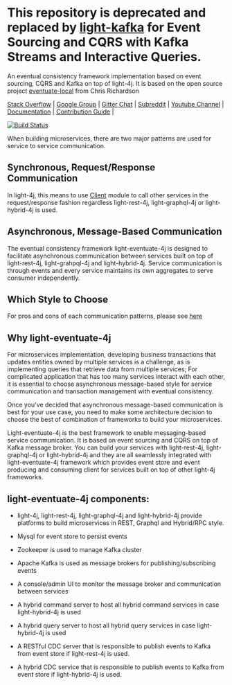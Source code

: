 # This repository is deprecated and replaced by [light-kafka](https://github.com/networknt/light-kafka) for Event Sourcing and CQRS with Kafka Streams and Interactive Queries. 

An eventual consistency framework implementation based on event sourcing, CQRS and Kafka on top of light-4j.
It is based on the open source project [eventuate-local](https://github.com/eventuate-local/eventuate-local) from Chris Richardson

[Stack Overflow](https://stackoverflow.com/questions/tagged/light-4j) |
[Google Group](https://groups.google.com/forum/#!forum/light-4j) |
[Gitter Chat](https://gitter.im/networknt/light-eventuate-4j) |
[Subreddit](https://www.reddit.com/r/lightapi/) |
[Youtube Channel](https://www.youtube.com/channel/UCHCRMWJVXw8iB7zKxF55Byw) |
[Documentation](https://doc.networknt.com/style/light-eventuate-4j/) |
[Contribution Guide](https://doc.networknt.com/contribute/) |

[![Build Status](https://travis-ci.org/networknt/light-eventuate-4j.svg?branch=master)](https://travis-ci.org/networknt/light-eventuate-4j)

When building microservices, there are two major patterns are used for service to service
communication.

## Synchronous, Request/Response Communication

In light-4j, this means to use [Client](https://doc.networknt.com/concern/client/)
module to call other services in the request/response fashion regardless light-rest-4j,
light-graphql-4j or light-hybrid-4j is used.
 
## Asynchronous, Message-Based Communication

The eventual consistency framework light-eventuate-4j is designed to facilitate asynchronous
communication between services built on top of light-rest-4j, light-grahpql-4j and
light-hybrid-4j. Service communication is through events and every service maintains its own
aggregates to serve consumer independently.

## Which Style to Choose

For pros and cons of each communication patterns, please see [here](https://doc.networknt.com/style/light-eventuate-4j/comm-pattern/)


## Why light-eventuate-4j 

For microservices implementation, developing business transactions that updates entities owned
by multiple services is a challenge, as is implementing queries that retrieve data from multiple
services; For complicated application that has too many services interact with each other, it is
essential to choose asynchronous message-based style for service communication and transaction
management with eventual consistency. 

Once you've decided that asynchronous message-based communication is best for your use case, you
need to make some architecture decision to choose the best of combination of frameworks to build
your microservices.

Light-eventuate-4j is the best framework to enable messaging-based service communication. It is
based on event sourcing and CQRS on top of Kafka message broker. You can build your services
with light-rest-4j, light-graphql-4j or light-hybrid-4j and they are all seamlessly integrated
with light-eventuate-4j framework which provides event store and event producing and consuming
client for services built on top of other light-4j frameworks.


## light-eventuate-4j components:

- light-4j, light-rest-4j, light-graphql-4j and light-hybrid-4j provide platforms to build microservices in REST, Graphql and Hybrid/RPC style.

- Mysql for event store to persist events

- Zookeeper is used to manage Kafka cluster

- Apache Kafka is used as message brokers for publishing/subscribing events

- A console/admin UI to monitor the message broker and communication between services

- A hybrid command server to host all hybrid command services in case light-hybrid-4j is used

- A hybrid query server to host all hybrid query services in case light-hybrid-4j is used
 
- A RESTful CDC server that is responsible to publish events to Kafka from event store if light-rest-4j is used.
  
- A hybrid CDC service that is responsible to publish events to Kafka from event store if light-hybrid-4j is used.
